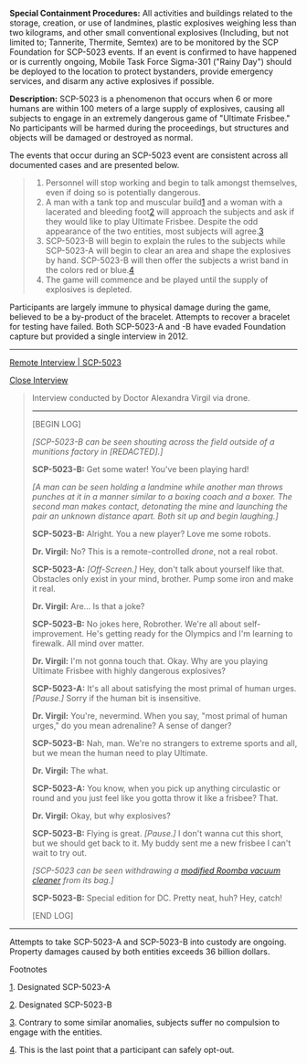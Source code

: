 **Special Containment Procedures:** All activities and buildings related to the storage, creation, or use of landmines, plastic explosives weighing less than two kilograms, and other small conventional explosives (Including, but not limited to; Tannerite, Thermite, Semtex) are to be monitored by the SCP Foundation for SCP-5023 events. If an event is confirmed to have happened or is currently ongoing, Mobile Task Force Sigma-301 ("Rainy Day") should be deployed to the location to protect bystanders, provide emergency services, and disarm any active explosives if possible.

**Description:** SCP-5023 is a phenomenon that occurs when 6 or more humans are within 100 meters of a large supply of explosives, causing all subjects to engage in an extremely dangerous game of "Ultimate Frisbee." No participants will be harmed during the proceedings, but structures and objects will be damaged or destroyed as normal.

The events that occur during an SCP-5023 event are consistent across all documented cases and are presented below.

> 1.  Personnel will stop working and begin to talk amongst themselves, even if doing so is potentially dangerous.
> 2.  A man with a tank top and muscular build[1](javascript:;) and a woman with a lacerated and bleeding foot[2](javascript:;) will approach the subjects and ask if they would like to play Ultimate Frisbee. Despite the odd appearance of the two entities, most subjects will agree.[3](javascript:;)
> 3.  SCP-5023-B will begin to explain the rules to the subjects while SCP-5023-A will begin to clear an area and shape the explosives by hand. SCP-5023-B will then offer the subjects a wrist band in the colors red or blue.[4](javascript:;)
> 4.  The game will commence and be played until the supply of explosives is depleted.

Participants are largely immune to physical damage during the game, believed to be a by-product of the bracelet. Attempts to recover a bracelet for testing have failed. Both SCP-5023-A and -B have evaded Foundation capture but provided a single interview in 2012.

* * *

[Remote Interview | SCP-5023](javascript:;)

[Close Interview](javascript:;)

> Interview conducted by Doctor Alexandra Virgil via drone.
> 
> * * *
> 
> \[BEGIN LOG\]
> 
> _\[SCP-5023-B can be seen shouting across the field outside of a munitions factory in \[REDACTED\].\]_
> 
> **SCP-5023-B:** Get some water! You've been playing hard!
> 
> _\[A man can be seen holding a landmine while another man throws punches at it in a manner similar to a boxing coach and a boxer. The second man makes contact, detonating the mine and launching the pair an unknown distance apart. Both sit up and begin laughing.\]_
> 
> **SCP-5023-B:** Alright. You a new player? Love me some robots.
> 
> **Dr. Virgil:** No? This is a remote-controlled _drone_, not a real robot.
> 
> **SCP-5023-A:** _\[Off-Screen.\]_ Hey, don't talk about yourself like that. Obstacles only exist in your mind, brother. Pump some iron and make it real.
> 
> **Dr. Virgil:** Are… Is that a joke?
> 
> **SCP-5023-B:** No jokes here, Robrother. We're all about self-improvement. He's getting ready for the Olympics and I'm learning to firewalk. All mind over matter.
> 
> **Dr. Virgil:** I'm not gonna touch that. Okay. Why are you playing Ultimate Frisbee with highly dangerous explosives?
> 
> **SCP-5023-A:** It's all about satisfying the most primal of human urges. _\[Pause.\]_ Sorry if the human bit is insensitive.
> 
> **Dr. Virgil:** You're, nevermind. When you say, "most primal of human urges," do you mean adrenaline? A sense of danger?
> 
> **SCP-5023-B:** Nah, man. We're no strangers to extreme sports and all, but we mean the human need to play Ultimate.
> 
> **Dr. Virgil:** The what.
> 
> **SCP-5023-A:** You know, when you pick up anything circulastic or round and you just feel like you gotta throw it like a frisbee? That.
> 
> **Dr. Virgil:** Okay, but why explosives?
> 
> **SCP-5023-B:** Flying is great. _\[Pause.\]_ I don't wanna cut this short, but we should get back to it. My buddy sent me a new frisbee I can't wait to try out.
> 
> _\[SCP-5023 can be seen withdrawing a [modified Roomba vacuum cleaner](http://www.scp-wiki.net/scp-4451) from its bag.\]_
> 
> **SCP-5023-B:** Special edition for DC. Pretty neat, huh? Hey, catch!
> 
> \[END LOG\]

* * *

Attempts to take SCP-5023-A and SCP-5023-B into custody are ongoing. Property damages caused by both entities exceeds 36 billion dollars.

Footnotes

[1](javascript:;). Designated SCP-5023-A

[2](javascript:;). Designated SCP-5023-B

[3](javascript:;). Contrary to some similar anomalies, subjects suffer no compulsion to engage with the entities.

[4](javascript:;). This is the last point that a participant can safely opt-out.